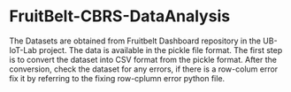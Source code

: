 # FruitBelt-CBRS-DataAnalysis
The Datasets are obtained from Fruitbelt Dashboard repository in the UB-IoT-Lab project. The data is available in the pickle file format. The first step is to convert the dataset into CSV format from the pickle format. After the conversion, check the dataset for any errors, if there is a row-colum error fix it by referring to the fixing row-cplumn error python file.
